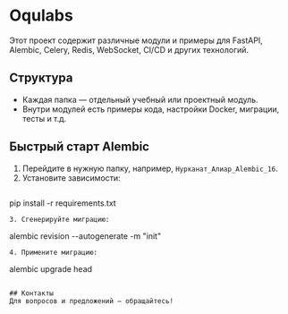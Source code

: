 # Oqulabs

Этот проект содержит различные модули и примеры для FastAPI, Alembic, Celery, Redis, WebSocket, CI/CD и других технологий.

## Структура
- Каждая папка — отдельный учебный или проектный модуль.
- Внутри модулей есть примеры кода, настройки Docker, миграции, тесты и т.д.

## Быстрый старт Alembic
1. Перейдите в нужную папку, например, `Нурканат_Алиар_Alembic_16`.
2. Установите зависимости:
   ```
pip install -r requirements.txt
```
3. Сгенерируйте миграцию:
   ```
alembic revision --autogenerate -m "init"
```
4. Примените миграцию:
   ```
alembic upgrade head
```

## Контакты
Для вопросов и предложений — обращайтесь!
